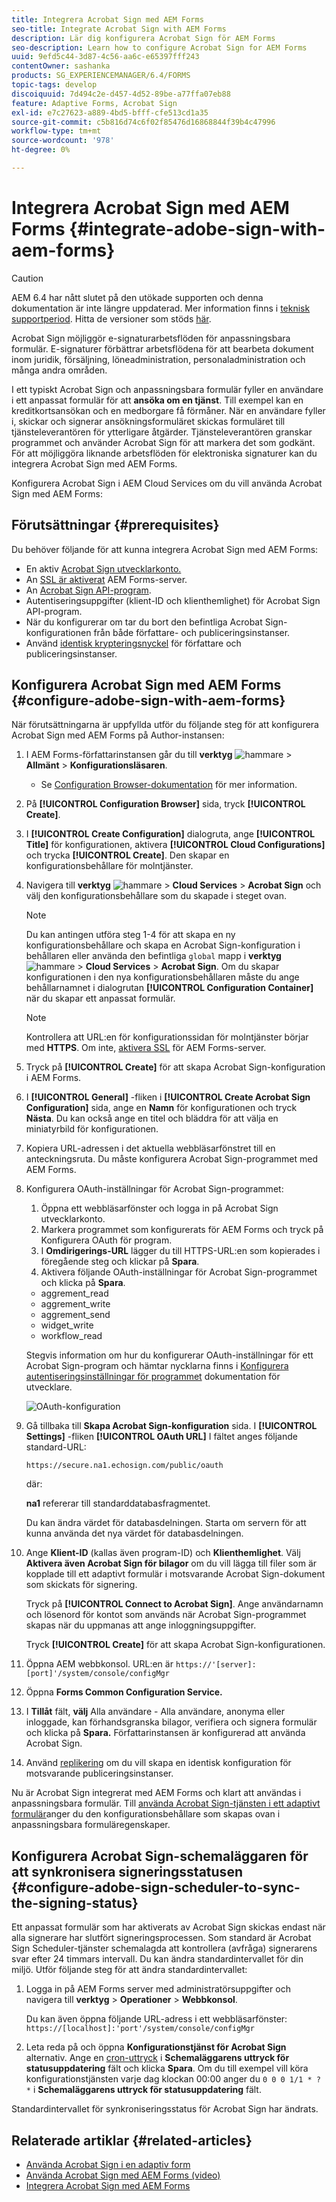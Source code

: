 ```yaml
---
title: Integrera Acrobat Sign med AEM Forms
seo-title: Integrate Acrobat Sign with AEM Forms
description: Lär dig konfigurera Acrobat Sign för AEM Forms
seo-description: Learn how to configure Acrobat Sign for AEM Forms
uuid: 9efd5c44-3d87-4c56-aa6c-e65397fff243
contentOwner: sashanka
products: SG_EXPERIENCEMANAGER/6.4/FORMS
topic-tags: develop
discoiquuid: 7d494c2e-d457-4d52-89be-a77ffa07eb88
feature: Adaptive Forms, Acrobat Sign
exl-id: e7c27623-a889-4bd5-bfff-cfe513cd1a35
source-git-commit: c5b816d74c6f02f85476d16868844f39b4c47996
workflow-type: tm+mt
source-wordcount: '978'
ht-degree: 0%

---
```


# Integrera Acrobat Sign med AEM Forms {#integrate-adobe-sign-with-aem-forms}

>[!CAUTION]
>
>AEM 6.4 har nått slutet på den utökade supporten och denna dokumentation är inte längre uppdaterad. Mer information finns i [teknisk supportperiod](https://helpx.adobe.com/support/programs/eol-matrix.html). Hitta de versioner som stöds [här](https://experienceleague.adobe.com/docs/).

Acrobat Sign möjliggör e-signaturarbetsflöden för anpassningsbara formulär. E-signaturer förbättrar arbetsflödena för att bearbeta dokument inom juridik, försäljning, löneadministration, personaladministration och många andra områden.

I ett typiskt Acrobat Sign och anpassningsbara formulär fyller en användare i ett anpassat formulär för att **ansöka om en tjänst**. Till exempel kan en kreditkortsansökan och en medborgare få förmåner. När en användare fyller i, skickar och signerar ansökningsformuläret skickas formuläret till tjänsteleverantören för ytterligare åtgärder. Tjänsteleverantören granskar programmet och använder Acrobat Sign för att markera det som godkänt. För att möjliggöra liknande arbetsflöden för elektroniska signaturer kan du integrera Acrobat Sign med AEM Forms.

Konfigurera Acrobat Sign i AEM Cloud Services om du vill använda Acrobat Sign med AEM Forms:

## Förutsättningar {#prerequisites}

Du behöver följande för att kunna integrera Acrobat Sign med AEM Forms:

* En aktiv [Acrobat Sign utvecklarkonto.](https://acrobat.adobe.com/us/en/why-adobe/developer-form.html)
* An [SSL är aktiverat](/help/sites-administering/ssl-by-default.md) AEM Forms-server.
* An [Acrobat Sign API-program](https://www.adobe.io/apis/documentcloud/sign/docs.html#!adobedocs/adobe-sign/master/gstarted/create_app.md).
* Autentiseringsuppgifter (klient-ID och klienthemlighet) för Acrobat Sign API-program.
* När du konfigurerar om tar du bort den befintliga Acrobat Sign-konfigurationen från både författare- och publiceringsinstanser.
* Använd [identisk krypteringsnyckel](/help/sites-administering/security-checklist.md#make-sure-you-properly-replicate-encryption-keys-when-needed) för författare och publiceringsinstanser.

## Konfigurera Acrobat Sign med AEM Forms {#configure-adobe-sign-with-aem-forms}

När förutsättningarna är uppfyllda utför du följande steg för att konfigurera Acrobat Sign med AEM Forms på Author-instansen:

1. I AEM Forms-författarinstansen går du till **verktyg** ![hammare](assets/hammer.png) > **Allmänt** > **Konfigurationsläsaren**.
   * Se [Configuration Browser-dokumentation](/help/sites-administering/configurations.md) för mer information.
1. På **[!UICONTROL Configuration Browser]** sida, tryck **[!UICONTROL Create]**.
1. I **[!UICONTROL Create Configuration]** dialogruta, ange **[!UICONTROL Title]** för konfigurationen, aktivera **[!UICONTROL Cloud Configurations]** och trycka **[!UICONTROL Create]**. Den skapar en konfigurationsbehållare för molntjänster.
1. Navigera till **verktyg** ![hammare](assets/hammer.png) > **Cloud Services** > **Acrobat Sign** och välj den konfigurationsbehållare som du skapade i steget ovan.

   >[!NOTE]
   >
   >Du kan antingen utföra steg 1-4 för att skapa en ny konfigurationsbehållare och skapa en Acrobat Sign-konfiguration i behållaren eller använda den befintliga `global` mapp i **verktyg** ![hammare](assets/hammer.png) > **Cloud Services** > **Acrobat Sign**. Om du skapar konfigurationen i den nya konfigurationsbehållaren måste du ange behållarnamnet i dialogrutan **[!UICONTROL Configuration Container]** när du skapar ett anpassat formulär.

   >[!NOTE]
   Kontrollera att URL:en för konfigurationssidan för molntjänster börjar med **HTTPS**. Om inte, [aktivera SSL](/help/sites-administering/ssl-by-default.md) för AEM Forms-server.

1. Tryck på **[!UICONTROL Create]** för att skapa Acrobat Sign-konfiguration i AEM Forms.
1. I **[!UICONTROL General]** -fliken i **[!UICONTROL Create Acrobat Sign Configuration]** sida, ange en **Namn** för konfigurationen och tryck **Nästa**. Du kan också ange en titel och bläddra för att välja en miniatyrbild för konfigurationen.

1. Kopiera URL-adressen i det aktuella webbläsarfönstret till en anteckningsruta. Du måste konfigurera Acrobat Sign-programmet med AEM Forms.

1. Konfigurera OAuth-inställningar för Acrobat Sign-programmet:

   1. Öppna ett webbläsarfönster och logga in på Acrobat Sign utvecklarkonto.
   1. Markera programmet som konfigurerats för AEM Forms och tryck på Konfigurera OAuth för program.
   1. I **Omdirigerings-URL** lägger du till HTTPS-URL:en som kopierades i föregående steg och klickar på **Spara**.
   1. Aktivera följande OAuth-inställningar för Acrobat Sign-programmet och klicka på **Spara**.
   * aggrement_read
   * aggrement_write
   * aggrement_send
   * widget_write
   * workflow_read

   Stegvis information om hur du konfigurerar OAuth-inställningar för ett Acrobat Sign-program och hämtar nycklarna finns i [Konfigurera autentiseringsinställningar för programmet](https://www.adobe.io/apis/documentcloud/sign/docs.html#!adobedocs/adobe-sign/master/gstarted/configure_oauth.md) dokumentation för utvecklare.

   ![OAuth-konfiguration](assets/oauthconfig_new.png)

1. Gå tillbaka till **Skapa Acrobat Sign-konfiguration** sida. I **[!UICONTROL Settings]** -fliken **[!UICONTROL OAuth URL]** I fältet anges följande standard-URL:

   `https://secure.na1.echosign.com/public/oauth`

   där:

   **na1** refererar till standarddatabasfragmentet.

   Du kan ändra värdet för databasdelningen. Starta om servern för att kunna använda det nya värdet för databasdelningen.

1. Ange **Klient-ID** (kallas även program-ID) och **Klienthemlighet**. Välj **Aktivera även Acrobat Sign för bilagor** om du vill lägga till filer som är kopplade till ett adaptivt formulär i motsvarande Acrobat Sign-dokument som skickats för signering.

   Tryck på **[!UICONTROL Connect to Acrobat Sign]**. Ange användarnamn och lösenord för kontot som används när Acrobat Sign-programmet skapas när du uppmanas att ange inloggningsuppgifter.

   Tryck **[!UICONTROL Create]** för att skapa Acrobat Sign-konfigurationen.

1. Öppna AEM webbkonsol. URL:en är `https://'[server]:[port]'/system/console/configMgr`
1. Öppna **Forms Common Configuration Service.**
1. I **Tillåt** fält, **välj** Alla användare - Alla användare, anonyma eller inloggade, kan förhandsgranska bilagor, verifiera och signera formulär och klicka på **Spara.** Författarinstansen är konfigurerad att använda Acrobat Sign.
1. Använd [replikering](/help/sites-deploying/replication.md) om du vill skapa en identisk konfiguration för motsvarande publiceringsinstanser.

Nu är Acrobat Sign integrerat med AEM Forms och klart att användas i anpassningsbara formulär. Till [använda Acrobat Sign-tjänsten i ett adaptivt formulär](../../forms/using/working-with-adobe-sign.md#configure-adobe-sign-for-an-adaptive-form)anger du den konfigurationsbehållare som skapas ovan i anpassningsbara formuläregenskaper.

## Konfigurera Acrobat Sign-schemaläggaren för att synkronisera signeringsstatusen {#configure-adobe-sign-scheduler-to-sync-the-signing-status}

Ett anpassat formulär som har aktiverats av Acrobat Sign skickas endast när alla signerare har slutfört signeringsprocessen. Som standard är Acrobat Sign Scheduler-tjänster schemalagda att kontrollera (avfråga) signerarens svar efter 24 timmars intervall. Du kan ändra standardintervallet för din miljö. Utför följande steg för att ändra standardintervallet:

1. Logga in på AEM Forms server med administratörsuppgifter och navigera till **verktyg** > **Operationer** > **Webbkonsol**.

   Du kan även öppna följande URL-adress i ett webbläsarfönster:
   `https://[localhost]:'port'/system/console/configMgr`

1. Leta reda på och öppna **Konfigurationstjänst för Acrobat Sign** alternativ. Ange en [cron-uttryck](https://en.wikipedia.org/wiki/Cron#CRON_expression) i **Schemaläggarens uttryck för statusuppdatering** fält och klicka **Spara**. Om du till exempel vill köra konfigurationstjänsten varje dag klockan 00:00 anger du `0 0 0 1/1 * ? *` i **Schemaläggarens uttryck för statusuppdatering** fält.

Standardintervallet för synkroniseringsstatus för Acrobat Sign har ändrats.

## Relaterade artiklar {#related-articles}

* [Använda Acrobat Sign i en adaptiv form](../../forms/using/working-with-adobe-sign.md)
* [Använda Acrobat Sign med AEM Forms (video)](https://helpx.adobe.com/experience-manager/kt/forms/using/adobe-sign-integration-feature-video.html)
* [Integrera Acrobat Sign med AEM Forms](../../forms/using/adobe-sign-integration-adaptive-forms.md)
